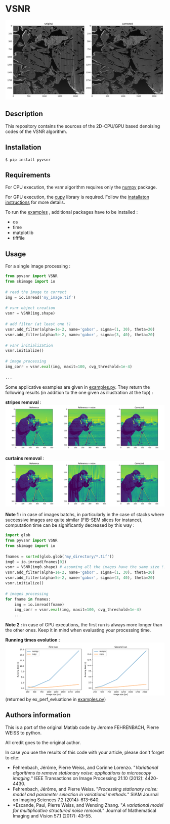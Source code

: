 # VSNR

![](examples/data/fib_sem_result.png)

## Description

This repository contains the sources of the 2D-CPU/GPU based denoising codes of
 the VSNR algorithm.
 
## Installation

    $ pip install pyvsnr

## Requirements

For CPU execution, the vsnr algorithm requires only the
[numpy](https://numpy.org/) package.

For GPU execution, the [cupy](https://cupy.dev) library is required.
Follow the [installaton instructions](https://docs.cupy.dev/en/stable/install.html)
for more details.

To run the [examples](https://github.com/patquem/pyvsnr/tree/main/examples/examples.py)
, additional packages have to be installed :

- os
- time
- matplotlib
- tifffile

## Usage

For a single image processing :

```python
from pyvsnr import VSNR
from skimage import io

# read the image to correct
img = io.imread('my_image.tif')

# vsnr object creation
vsnr = VSNR(img.shape)

# add filter (at least one !)
vsnr.add_filter(alpha=1e-2, name='gabor', sigma=(1, 30), theta=20)
vsnr.add_filter(alpha=5e-2, name='gabor', sigma=(3, 40), theta=20)

# vsnr initialization
vsnr.initialize()

# image processing
img_corr = vsnr.eval(img, maxit=100, cvg_threshold=1e-4)

...
```
Some applicative examples are given in 
[examples.py](https://github.com/patquem/pyvsnr/tree/main/examples/examples.py). 
They return the following results (in addition to the one given as
 illustration at the top) :
 
**stripes removal** :
![](examples/data/camera_stripes_result.png)

**curtains removal** :
![](examples/data/camera_curtains_result.png)

**Note 1 :** in case of images batchs, in particularly in the case of
stacks where successive images are quite similar (FIB-SEM slices for instance),
computation time can be significantly decreased by this way :

```python
import glob
from pyvsnr import VSNR
from skimage import io

fnames = sorted(glob.glob('my_directory/*.tif'))
img0 = io.imread(fnames[0])
vsnr = VSNR(img0.shape) # assuming all the images have the same size !!!
vsnr.add_filter(alpha=1e-2, name='gabor', sigma=(1, 30), theta=20)
vsnr.add_filter(alpha=5e-2, name='gabor', sigma=(3, 40), theta=20)
vsnr.initialize()

# images processing
for fname in fnames:
    img = io.imread(fname)
    img_corr = vsnr.eval(img, maxit=100, cvg_threshold=1e-4)
    ...
```
**Note 2 :** in case of GPU executions, the first run is always more longer
 than the other ones. Keep it in mind when evaluating your processing time.
 
 **Running times evolution :** 
![](examples/data/perf_evaluation_result.png)
(returned by ex_perf_evluatione in [examples.py](https://github.com/patquem/pyvsnr/tree/main/examples/examples.py))

## Authors information

This is a port of the original Matlab code by Jerome FEHRENBACH, Pierre
WEISS to python.

All credit goes to the original author.

In case you use the results of this code with your article, please don't forget
to cite:

- Fehrenbach, Jérôme, Pierre Weiss, and Corinne Lorenzo. "*Variational algorithms to remove stationary noise: applications to microscopy imaging.*" IEEE Transactions on Image Processing 21.10 (2012): 4420-4430.
- Fehrenbach, Jérôme, and Pierre Weiss. "*Processing stationary noise: model and parameter selection in variational methods.*" SIAM Journal on Imaging Sciences 7.2 (2014): 613-640.
- *Escande, Paul, Pierre Weiss, and Wenxing Zhang. "*A variational model for multiplicative structured noise removal.*" Journal of Mathematical Imaging and Vision 57.1 (2017): 43-55.

